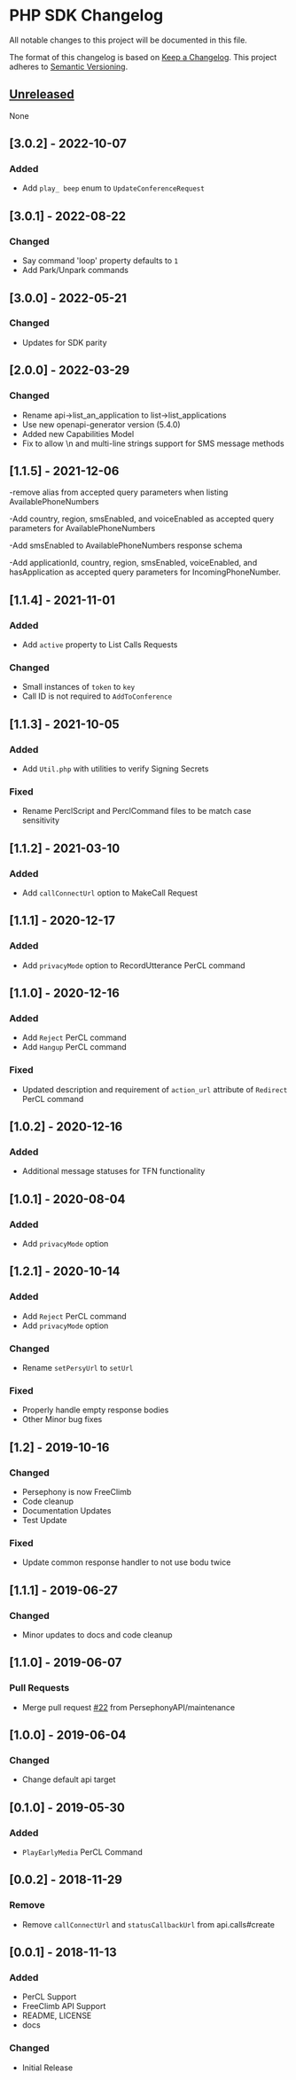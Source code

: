# PHP SDK Changelog
All notable changes to this project will be documented in this file.

The format of this changelog is based on [Keep a Changelog](https://keepachangelog.com/en/1.0.0/).
This project adheres to [Semantic Versioning](https://semver.org/spec/v2.0.0.html).

## [Unreleased]
None

<a name="3.0.2"></a>
## [3.0.2] - 2022-10-07
### Added
- Add `play_ beep` enum to `UpdateConferenceRequest`

<a name="3.0.1"></a>
## [3.0.1] - 2022-08-22
### Changed
- Say command 'loop' property defaults to `1`
- Add Park/Unpark commands

<a name="3.0.0"></a>
## [3.0.0] - 2022-05-21
### Changed
- Updates for SDK parity

<a name="2.0.0"></a>
## [2.0.0] - 2022-03-29
### Changed
- Rename api->list_an_application to list->list_applications
- Use new openapi-generator version (5.4.0)
- Added new Capabilities Model
- Fix to allow \n and multi-line strings support for SMS message methods

<a name="1.1.5"></a>
## [1.1.5] - 2021-12-06
-remove alias from accepted query parameters when listing AvailablePhoneNumbers

-Add country, region, smsEnabled, and voiceEnabled as accepted query parameters for AvailablePhoneNumbers

-Add smsEnabled to AvailablePhoneNumbers response schema

-Add applicationId, country, region, smsEnabled, voiceEnabled, and hasApplication as accepted query parameters for IncomingPhoneNumber.

<a name="1.1.4"></a>
## [1.1.4] - 2021-11-01
### Added
- Add `active` property to List Calls Requests

### Changed
- Small instances of `token` to `key`
- Call ID is not required to `AddToConference`

<a name="1.1.3"></a>
## [1.1.3] - 2021-10-05
### Added
- Add `Util.php` with utilities to verify Signing Secrets
### Fixed
- Rename PerclScript and PerclCommand files to be match case sensitivity

<a name="1.1.2"></a>
## [1.1.2] - 2021-03-10
### Added
- Add `callConnectUrl` option to MakeCall Request

<a name="1.1.1"></a>
## [1.1.1] - 2020-12-17
### Added
- Add `privacyMode` option to RecordUtterance PerCL command

<a name="1.1.0"></a>
## [1.1.0] - 2020-12-16
### Added
- Add `Reject` PerCL command
- Add `Hangup` PerCL command

### Fixed
- Updated description and requirement of `action_url` attribute of `Redirect` PerCL command

<a name="1.0.2"></a>
## [1.0.2] - 2020-12-16
### Added
- Additional message statuses for TFN functionality

<a name="1.0.1"></a>
## [1.0.1] - 2020-08-04
### Added
- Add `privacyMode` option

<a name="1.2.1"></a>
## [1.2.1] - 2020-10-14
### Added
- Add `Reject` PerCL command
- Add `privacyMode` option

### Changed
- Rename `setPersyUrl` to `setUrl`

### Fixed
- Properly handle empty response bodies
- Other Minor bug fixes

<a name="1.2"></a>
## [1.2] - 2019-10-16
### Changed
- Persephony is now FreeClimb
- Code cleanup
- Documentation Updates
- Test Update

### Fixed
- Update common response handler to not use bodu twice

<a name="1.1.1"></a>
## [1.1.1] - 2019-06-27
### Changed
- Minor updates to docs and code cleanup


<a name="1.1.0"></a>
## [1.1.0] - 2019-06-07
### Pull Requests
- Merge pull request [#22](https://gitlab.vailsys.com/vail-cloud-services/fc-boilerplates/javascript-sdk/issues/22) from PersephonyAPI/maintenance


<a name="1.0.0"></a>
## [1.0.0] - 2019-06-04
### Changed
- Change default api target


<a name="0.1.0"></a>
## [0.1.0] - 2019-05-30
### Added
- `PlayEarlyMedia` PerCL Command

<a name="0.0.2"></a>
## [0.0.2] - 2018-11-29
### Remove
- Remove `callConnectUrl` and `statusCallbackUrl` from api.calls#create

<a name="0.0.1"></a>
## [0.0.1] - 2018-11-13
### Added
- PerCL Support
- FreeClimb API Support
- README, LICENSE
- docs

### Changed
- Initial Release


[Unreleased]: https://github.com/FreeClimbAPI/php-sdk/compare/v1.0.1...HEAD
